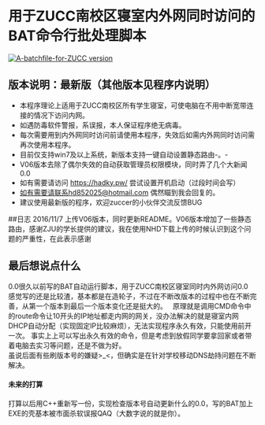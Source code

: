 # 用于ZUCC南校区寝室内外网同时访问的BAT命令行批处理脚本  
[![A-batchfile-for-ZUCC version](https://img.shields.io/badge/version-V06-blue.svg)](https://github.com/HDsky/A-batchfile-for-ZUCC)

## 版本说明：最新版（其他版本见程序内说明）  
- 本程序理论上适用于ZUCC南校区所有学生寝室，可使电脑在不用中断宽带连接的情况下访问内网。
- 如遇防毒软件警报，系误报，本人保证程序绝无病毒。
- 每次需要用到内外网同时访问前请使用本程序，失效后如需内外网同时访问需再次使用本程序。
- 目前仅支持win7及以上系统，新版本支持一键自动设置静态路由-。-
- V06版本去除了偶尔失效的自动获取管理员权限模块，同时弄了几个大新闻0.0
- 如有需要请访问 https://hadky.pw/ 尝试设置开机启动（过段时间会写）
- 如有需要请联系hd852025@hotmail.com 偶然瞄到我会回复的。
- 建议使用最新版的程序，欢迎zuccer的小伙伴交流反馈BUG  

##日志
2016/11/7  上传V06版本，同时更新README。V06版本增加了一些静态路由，感谢ZJU的学长提供的建议，我在使用NHD下载上传的时候认识到这个问题的严重性，在此表示感谢
 
## 最后想说点什么 
0.0很久以前写的BAT自动运行脚本，用于ZUCC南校区寝室同时内外网访问0.0  
感觉写的还是比较渣，基本都是在造轮子，不过在不断改版本的过程中也在不断完善，从第一个版本到最后一个版本变化还是挺大的。  
原理就是调用CMD命令中的route命令让10开头的IP地址都走内网的网关，没办法解决的就是寝室内网DHCP自动分配（实现固定IP比较麻烦），无法实现程序永久有效，只能使用前开一次。
事实上上可以写出永久有效的命令，但是考虑到放假同学要拿回家或者带着电脑去实习等问题，还是不做为好。  
虽说后面有些刷版本号的嫌疑>_<，但确实是在针对学校移动DNS劫持问题在不断解决。   
#### 未来的打算  
打算以后用C++重新写一份，实现检查版本号自动更新什么的0.0，写的BAT加上EXE的壳基本被市面杀软误报QAQ（大数字说的就是你）。
